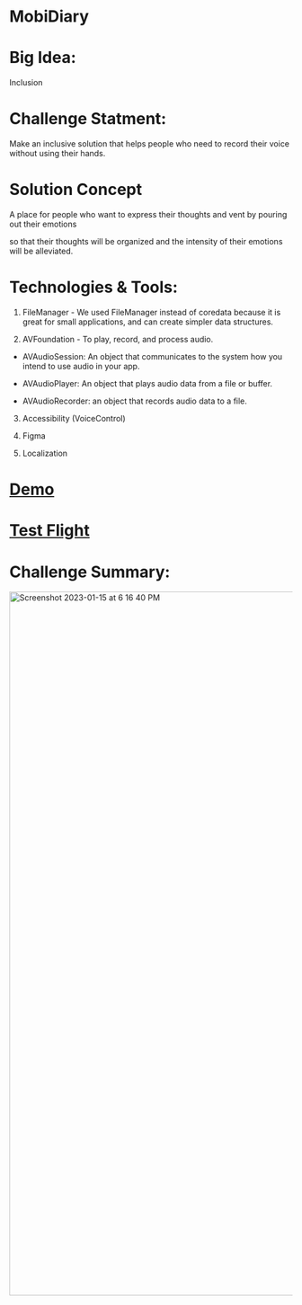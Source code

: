 # MobiDiary


# Big Idea:

Inclusion


# Challenge Statment:

Make an inclusive solution that helps people who need to record their voice without using their hands.


# Solution Concept

A place for people who want to express their thoughts and vent by pouring out their emotions

so that their thoughts will be organized and the intensity of their emotions will be alleviated.


# Technologies & Tools:

1. FileManager - We used FileManager instead of coredata because it is great for small applications,
and can create simpler data structures.

2. AVFoundation - To play, record, and process audio.

* AVAudioSession: 
An object that communicates to the system how you intend to use audio in your app.

* AVAudioPlayer:
An object that plays audio data from a file or buffer.

* AVAudioRecorder:
an object that records audio data to a file.

3. Accessibility (VoiceControl)

4. Figma

5. Localization


# [Demo](https://drive.google.com/file/d/1_0z_xIqUTJxXrzXY7xwERvXYJc8ksGkx/view?usp=share_link)


# [Test Flight](https://testflight.apple.com/join/Hr2WtlXk)


# Challenge Summary:



<img width="1253" alt="Screenshot 2023-01-15 at 6 16 40 PM" src="https://user-images.githubusercontent.com/116790134/212549773-4d145785-9672-438e-9a67-be74c1d98c73.png">
